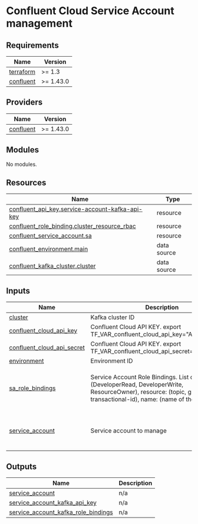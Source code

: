 # Confluent Cloud Service Account management


<!-- BEGIN_TF_DOCS -->
## Requirements

| Name | Version |
|------|---------|
| <a name="requirement_terraform"></a> [terraform](#requirement\_terraform) | >= 1.3 |
| <a name="requirement_confluent"></a> [confluent](#requirement\_confluent) | >= 1.43.0 |

## Providers

| Name | Version |
|------|---------|
| <a name="provider_confluent"></a> [confluent](#provider\_confluent) | >= 1.43.0 |

## Modules

No modules.

## Resources

| Name | Type |
|------|------|
| [confluent_api_key.service-account-kafka-api-key](https://registry.terraform.io/providers/confluentinc/confluent/latest/docs/resources/api_key) | resource |
| [confluent_role_binding.cluster_resource_rbac](https://registry.terraform.io/providers/confluentinc/confluent/latest/docs/resources/role_binding) | resource |
| [confluent_service_account.sa](https://registry.terraform.io/providers/confluentinc/confluent/latest/docs/resources/service_account) | resource |
| [confluent_environment.main](https://registry.terraform.io/providers/confluentinc/confluent/latest/docs/data-sources/environment) | data source |
| [confluent_kafka_cluster.cluster](https://registry.terraform.io/providers/confluentinc/confluent/latest/docs/data-sources/kafka_cluster) | data source |

## Inputs

| Name | Description | Type | Default | Required |
|------|-------------|------|---------|:--------:|
| <a name="input_cluster"></a> [cluster](#input\_cluster) | Kafka cluster ID | `string` | n/a | yes |
| <a name="input_confluent_cloud_api_key"></a> [confluent\_cloud\_api\_key](#input\_confluent\_cloud\_api\_key) | Confluent Cloud API KEY. export TF\_VAR\_confluent\_cloud\_api\_key="API\_KEY" | `string` | n/a | yes |
| <a name="input_confluent_cloud_api_secret"></a> [confluent\_cloud\_api\_secret](#input\_confluent\_cloud\_api\_secret) | Confluent Cloud API KEY. export TF\_VAR\_confluent\_cloud\_api\_secret="API\_SECRET" | `string` | n/a | yes |
| <a name="input_environment"></a> [environment](#input\_environment) | Environment ID | `string` | n/a | yes |
| <a name="input_sa_role_bindings"></a> [sa\_role\_bindings](#input\_sa\_role\_bindings) | Service Account Role Bindings. List of: Role name (DeveloperRead, DeveloperWrite, ResourceOwner), resource: (topic, group or transactional-id), name: (name of the resource) | <pre>list(object({<br>      role = string<br>      resource = string   <br>      name = string<br>    }))</pre> | `[]` | no |
| <a name="input_service_account"></a> [service\_account](#input\_service\_account) | Service account to manage | <pre>object({<br>        name = string<br>        description = string<br>    })</pre> | n/a | yes |

## Outputs

| Name | Description |
|------|-------------|
| <a name="output_service_account"></a> [service\_account](#output\_service\_account) | n/a |
| <a name="output_service_account_kafka_api_key"></a> [service\_account\_kafka\_api\_key](#output\_service\_account\_kafka\_api\_key) | n/a |
| <a name="output_service_account_kafka_role_bindings"></a> [service\_account\_kafka\_role\_bindings](#output\_service\_account\_kafka\_role\_bindings) | n/a |
<!-- END_TF_DOCS -->